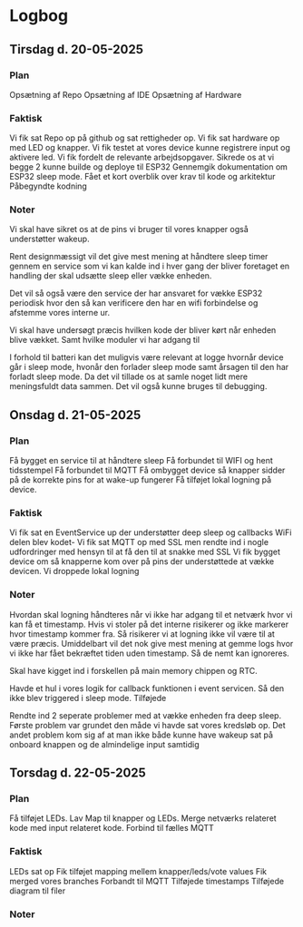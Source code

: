 # Logbog

## Tirsdag d. 20-05-2025

### Plan

Opsætning af Repo
Opsætning af IDE
Opsætning af Hardware

### Faktisk

Vi fik sat Repo op på github og sat rettigheder op.
Vi fik sat hardware op med LED og knapper.
Vi fik testet at vores device kunne registrere input og aktivere led.
Vi fik fordelt de relevante arbejdsopgaver.
Sikrede os at vi begge 2 kunne builde og deploye til ESP32
Gennemgik dokumentation om ESP32 sleep mode.
Fået et kort overblik over krav til kode og arkitektur
Påbegyndte kodning

### Noter

Vi skal have sikret os at de pins vi bruger til vores knapper også understøtter wakeup.

Rent designmæssigt vil det give mest mening at håndtere sleep timer gennem en service som
vi kan kalde ind i hver gang der bliver foretaget en handling der skal udsætte sleep eller
vække enheden.

Det vil så også være den service der har ansvaret for vække ESP32 periodisk hvor den så kan verificere
den har en wifi forbindelse og afstemme vores interne ur.

Vi skal have undersøgt præcis hvilken kode der bliver kørt når enheden blive vækket. Samt hvilke moduler vi
har adgang til

I forhold til batteri kan det muligvis være relevant at logge hvornår device går i sleep mode,
hvonår den forlader sleep mode samt årsagen til den har forladt sleep mode. Da det vil tillade os
at samle noget lidt mere meningsfuldt data sammen. Det vil også kunne bruges til debugging.

## Onsdag d. 21-05-2025

### Plan

Få bygget en service til at håndtere sleep
Få forbundet til WIFI og hent tidsstempel
Få forbundet til MQTT
Få ombygget device så knapper sidder på de korrekte pins for at wake-up fungerer
Få tilføjet lokal logning på device.

### Faktisk
Vi fik sat en EventService up der understøtter deep sleep og callbacks
WiFi delen blev kodet-
Vi fik sat MQTT op med SSL men rendte ind i nogle udfordringer med hensyn til at få den til at snakke med SSL
Vi fik bygget device om så knapperne kom over på pins der understøttede at vække devicen.
Vi droppede lokal logning

### Noter

Hvordan skal logning håndteres når vi ikke har adgang til et netværk hvor vi kan få et timestamp.
Hvis vi stoler på det interne risikerer og ikke markerer hvor timestamp kommer fra. Så risikerer
vi at logning ikke vil være til at være præcis. Umiddelbart vil det nok give mest mening at gemme logs hvor vi ikke har fået bekræftet tiden uden timestamp. Så de nemt kan ignoreres.

Skal have kigget ind i forskellen på main memory chippen og RTC.

Havde et hul i vores logik for callback funktionen i event servicen. Så den ikke blev triggered i sleep mode.
Tilføjede

Rendte ind 2 seperate problemer med at vække enheden fra deep sleep.
Første problem var grundet den måde vi havde sat vores kredsløb op.
Det andet problem kom sig af at man ikke både kunne have wakeup sat på onboard knappen
og de almindelige input samtidig

## Torsdag d. 22-05-2025

### Plan

Få tilføjet LEDs.
Lav Map til knapper og LEDs.
Merge netværks relateret kode med input relateret kode.
Forbind til fælles MQTT

### Faktisk
LEDs sat op
Fik tilføjet mapping mellem knapper/leds/vote values
Fik merged vores branches
Forbandt til MQTT
Tilføjede timestamps
Tilføjede diagram til filer

### Noter